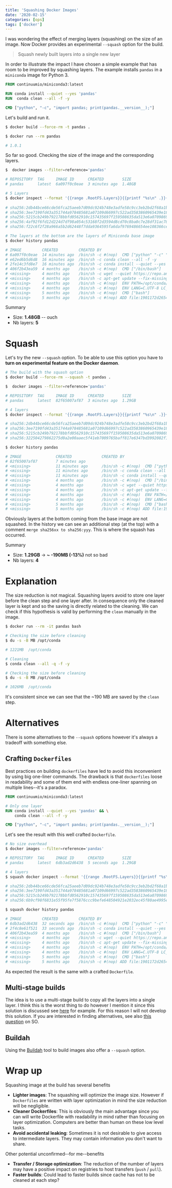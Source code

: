 ```yaml
---
title: 'Squashing Docker Images'
date: '2020-02-15'
categories: [ops]
tags: ['docker']
---
```


I was wondering the effect of merging layers (squashing) on the size of an image. Now Docker provides an experimental `--squash` option for the build.

> Squash newly built layers into a single new layer

In order to illustrate the impact I have chosen a simple example that has room to be improved by squashing layers.
The example installs `pandas` in a `miniconda` image for Python 3.

```dockerfile
FROM continuumio/miniconda3:latest

RUN conda install --quiet --yes 'pandas'
RUN  conda clean --all -f -y

CMD ["python", "-c", "import pandas; print(pandas.__version__);"]
```

Let's build and run it.

```bash
$ docker build --force-rm -t pandas .

$ docker run --rm pandas

# 1.0.1
```

So far so good. Checking the size of the image and the corresponding layers.

```bash
$  docker images --filter=reference='pandas'                    

# REPOSITORY  TAG     IMAGE ID      CREATED        SIZE
# pandas      latest  6a097f0c0eae  3 minutes ago  1.48GB

# 5 Layers
$ docker inspect --format '{{range .RootFS.Layers}}{{printf "%s\n" .}}{{end}}' pandas
 
# sha256:2db44bce66cde56fca25aeeb7d09dc924b748e3adfe58c9cc3eb2bd2f68a1b68
# sha256:3ee7190fd43a351744a978485681a07109d66997c522ad3583860965439e1828
# sha256:5215cb249b792178bbfd0562910c157435697f159508635da513e6a0709869b6
# sha256:4af92f6fd12d224d7df98a054c53168f2d3594d8cd70c8ba0c7e28df31ac7858
# sha256:f22c6f2f28a966a5b2d62448f7dda9364595fa6daf9769486654ee108366ce80

# The layers at the bottom are the layers of Miniconda base image
$ docker history pandas

# IMAGE         CREATED         CREATED BY                                      SIZE                COMMENT
# 6a097f0c0eae  14 minutes ago  /bin/sh -c #(nop)  CMD ["python" "-c" "impor…   0B                  
# e62ed6b5d6d8  16 minutes ago  /bin/sh -c conda clean --all -f -y              0B                  
# 2fe14c3fd8e7  16 minutes ago  /bin/sh -c conda install --quiet --yes 'pand…   1.05GB              
# 406f2b43ea59  4 months ago    /bin/sh -c #(nop)  CMD ["/bin/bash"]            0B                  
# <missing>     4 months ago    /bin/sh -c wget --quiet https://repo.anacond…   151MB               
# <missing>     4 months ago    /bin/sh -c apt-get update --fix-missing &&  …   210MB               
# <missing>     4 months ago    /bin/sh -c #(nop)  ENV PATH=/opt/conda/bin:/…   0B                  
# <missing>     4 months ago    /bin/sh -c #(nop)  ENV LANG=C.UTF-8 LC_ALL=C…   0B                  
# <missing>     5 months ago    /bin/sh -c #(nop)  CMD ["bash"]                 0B                  
# <missing>     5 months ago    /bin/sh -c #(nop) ADD file:1901172d265456090…   69.2MB     
```

Summary

- Size: **1.48GB** -- ouch
- Nb layers: **5**

# Squash

Let's try the new `--squash` option. To be able to use this option you have to **turn on experimental feature on the Docker daemon**.

```bash
# The build with the squash option
$ docker build --force-rm --squash -t pandas .

$  docker images --filter=reference='pandas'  

# REPOSITORY  TAG     IMAGE ID      CREATED        SIZE
# pandas      latest  82f65007af87  3 minutes ago  1.29GB

# 4 layers
$ docker inspect --format '{{range .RootFS.Layers}}{{printf "%s\n" .}}{{end}}' pandas 

# sha256:2db44bce66cde56fca25aeeb7d09dc924b748e3adfe58c9cc3eb2bd2f68a1b68
# sha256:3ee7190fd43a351744a978485681a07109d66997c522ad3583860965439e1828
# sha256:5215cb249b792178bbfd0562910c157435697f159508635da513e6a0709869b6
# sha256:322504279862275d0a2e00aaec5f41eb7009765baff817e6347bd3992082f17e

$ docker history pandas 

# IMAGE               CREATED             CREATED BY                                      SIZE                COMMENT
# 82f65007af87        7 minutes ago                                                       858MB               merge # sha256:5a32e51cdbb504aa518d92847a98b00f6cd11fb5dcd33a3903daae6197c5283a to sha256:406f2b43ea59a121345b188cc94595c539014c5b644bf95c61458a9b5b2905ba
# <missing>           11 minutes ago      /bin/sh -c #(nop)  CMD ["python" "-c" "impor…   0B                  
# <missing>           11 minutes ago      /bin/sh -c conda clean --all -f -y              0B                  
# <missing>           11 minutes ago      /bin/sh -c conda install --quiet --yes 'pand…   0B                  
# <missing>           4 months ago        /bin/sh -c #(nop)  CMD ["/bin/bash"]            0B                  
# <missing>           4 months ago        /bin/sh -c wget --quiet https://repo.anacond…   151MB               
# <missing>           4 months ago        /bin/sh -c apt-get update --fix-missing &&  …   210MB               
# <missing>           4 months ago        /bin/sh -c #(nop)  ENV PATH=/opt/conda/bin:/…   0B                  
# <missing>           4 months ago        /bin/sh -c #(nop)  ENV LANG=C.UTF-8 LC_ALL=C…   0B                  
# <missing>           5 months ago        /bin/sh -c #(nop)  CMD ["bash"]                 0B                  
# <missing>           5 months ago        /bin/sh -c #(nop) ADD file:1901172d265456090…   69.2MB   
```

Obviously layers at the bottom coming from the base image are not squashed. In the history we can see an additional step (at the top) with a comment `merge sha256xx to sha256:yyy`. This is where the squash has occurred.

Summary

- Size: **1.29GB** -> **~ -190MB (-13%)** not so bad
- Nb layers: **4**

# Explanation

The size reduction is not magical. Squashing layers avoid to store one layer before the clean step and one layer after. In consequence only the cleaned layer is kept and so the saving is directly related to the cleaning. We can check if this hypothesis is valid by performing the `clean` manually in the image.

```bash
$ docker run --rm -it pandas bash

# Checking the size before cleaning
$ du -s -B MB /opt/conda

# 1221MB  /opt/conda

# Cleaning
$ conda clean --all -q -f -y

# Checking the size before cleaning
$ du -s -B MB /opt/conda

# 1026MB  /opt/conda
```

It's consistent since we can see that the ~190 MB are saved by the `clean` step.

# Alternatives

There is some alternatives to the `--squash` options however it's always a tradeoff with something else.

## Crafting `Dockerfiles`

Best practices on building `dockerfiles` have led to avoid this inconvenient by using big one-liner commands.
The drawback is that `dockerfiles` loose in readability and some of them end with endless one-liner spanning on multiple lines--it's a paradox.

```dockerfile
FROM continuumio/miniconda3:latest

# Only one layer
RUN conda install --quiet --yes 'pandas' && \
    conda clean --all -f -y

CMD ["python", "-c", "import pandas; print(pandas.__version__);"]
```

Let's see the result with this well crafted `Dockerfile`.

```bash
# No size overhead
$ docker images --filter=reference='pandas'          

# REPOSITORY  TAG     IMAGE ID      CREATED        SIZE
# pandas      latest  6db3ad2d6438  5 seconds ago  1.29GB

# 4 layers
$ squash docker inspect --format '{{range .RootFS.Layers}}{{printf "%s\n" .}}{{end}}' pandas 

# sha256:2db44bce66cde56fca25aeeb7d09dc924b748e3adfe58c9cc3eb2bd2f68a1b68
# sha256:3ee7190fd43a351744a978485681a07109d66997c522ad3583860965439e1828
# sha256:5215cb249b792178bbfd0562910c157435697f159508635da513e6a0709869b6
# sha256:6b9cf98f6831e55f95fe7f5876ccc9befe648504921e2032ec45f80ae4995ec9

$ squash docker history pandas 

# IMAGE         CREATED         CREATED BY                                      SIZE   COMMENT
# 6db3ad2d6438  32 seconds ago  /bin/sh -c #(nop)  CMD ["python" "-c" "impor…   0B     
# 2f4c8e61f521  33 seconds ago  /bin/sh -c conda install --quiet --yes 'pand…   858MB  
# 406f2b43ea59  4 months ago    /bin/sh -c #(nop)  CMD ["/bin/bash"]            0B     
# <missing>     4 months ago    /bin/sh -c wget --quiet https://repo.anacond…   151MB  
# <missing>     4 months ago    /bin/sh -c apt-get update --fix-missing &&  …   210MB  
# <missing>     4 months ago    /bin/sh -c #(nop)  ENV PATH=/opt/conda/bin:/…   0B     
# <missing>     4 months ago    /bin/sh -c #(nop)  ENV LANG=C.UTF-8 LC_ALL=C…   0B     
# <missing>     5 months ago    /bin/sh -c #(nop)  CMD ["bash"]                 0B     
# <missing>     5 months ago    /bin/sh -c #(nop) ADD file:1901172d265456090…   69.2MB 
```

As expected the result is the same with a crafted `Dockerfile`.

## Multi-stage builds

The idea is to use a multi-stage build to copy all the layers into a single layer. I think this is the worst thing to do however I mention it since this solution is discussed see [here](https://github.com/moby/moby/issues/34565) for example. For this reason I will not develop this solution. If you are interested in finding alternatives, see also [this question](https://stackoverflow.com/questions/55220569/alternative-to-using-squash-when-building-docker-images-on-windows-using-local) on SO.

## Buildah

Using the [Buildah](https://github.com/containers/buildah) tool to build images also offer a `--squash` option.

# Wrap up

Squashing image at the build has several benefits

- **Lighter images**: The squashing will optimize the image size. However if `Dockerfiles` are written with layer optimization in mind the size reduction will be negligible. 
- **Cleaner Dockerfiles**: This is obviously the main advantage since you can will write Dockerfile with readability in mind rather than focusing on layer optimization. Computers are better than human on these low level tasks.
- **Avoid accidental leaking**: Sometimes it is not desirable to give access to intermediate layers. They may contain information you don't want to share.
  
Other potential unconfirmed--for me--benefits

- **Transfer / Storage optimization**: The reduction of the number of layers may have a positive impact on registries to host transfers (`push` / `pull`).
- **Faster builds**: Could lead to faster builds since cache has not to be cleaned at each step?  
